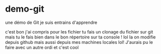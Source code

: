 # demo-git
une démo de Git je suis entrains d'apprendre

c'est bon j'ai compris pour les fichier tu fais un clonage du fichier sur git mais tu le fais bien dans le bon répertoire sur ta console ! lol
la on modifie depuis github 
mais aussi depuis mes machines locales lol!
J'aurais pu le faire avec un autre ordi et c'est cool
